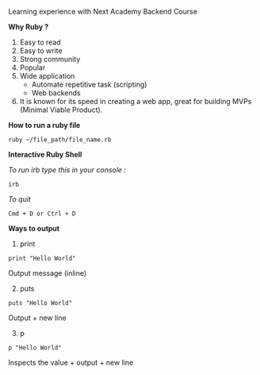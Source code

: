 Learning experience with Next Academy Backend Course

<b>Why Ruby ?</b>
1. Easy to read
2. Easy to write
3. Strong community
4. Popular
5. Wide application 
    - Automate repetitive task (scripting)
    - Web backends
6. It is known for its speed in creating a web app, great for building MVPs (Minimal Viable Product).

<b>How to run a ruby file</b>

```
ruby ~/file_path/file_name.rb
```

<b>Interactive Ruby Shell</b>

<i>To run irb type this in your console :</i>
```
irb
```

<i>To quit</i>

```
Cmd + D or Ctrl + D
```

<b>Ways to output</b>

1. print
```
print "Hello World"
```
<sm>Output message (inline)</sm>


2. puts
```
puts "Hello World"
```
<sm>Output + new line</sm>

3. p
```
p "Hello World"
```
<sm>Inspects the value + output + new line</sm>